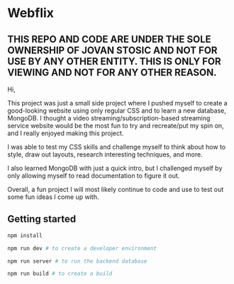 # Webflix

## THIS REPO AND CODE ARE UNDER THE SOLE OWNERSHIP OF JOVAN STOSIC AND NOT FOR USE BY ANY OTHER ENTITY. THIS IS ONLY FOR VIEWING AND NOT FOR ANY OTHER REASON.

Hi,

This project was just a small side project where I pushed myself to create a good-looking website using only regular CSS and to learn a new database, MongoDB. I thought a video streaming/subscription-based streaming service website would be the most fun to try and recreate/put my spin on, and I really enjoyed making this project.

I was able to test my CSS skills and challenge myself to think about how to style, draw out layouts, research interesting techniques, and more.

I also learned MongoDB with just a quick intro, but I challenged myself by only allowing myself to read documentation to figure it out.

Overall, a fun project I will most likely continue to code and use to test out some fun ideas I come up with.

## Getting started

```bash
npm install

npm run dev # to create a developer environment

npm run server # to run the backend database

npm run build # to create a build
```
